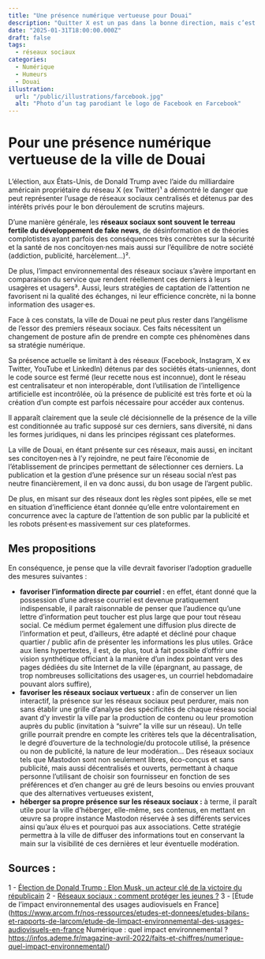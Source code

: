 ```yaml
---
title: "Une présence numérique vertueuse pour Douai"
description: "Quitter X est un pas dans la bonne direction, mais c’est l’arbre qui cache la forêt. Allons plus loin !"
date: "2025-01-31T18:00:00.000Z"
draft: false
tags:
  - réseaux sociaux
categories:
  - Numérique
  - Humeurs
  - Douai
illustration:
  url: "/public/illustrations/farcebook.jpg"
  alt: "Photo d’un tag parodiant le logo de Facebook en Farcebook"
---
```


# Pour une présence numérique vertueuse de la ville de Douai

L’élection, aux États-Unis, de Donald Trump avec l’aide du milliardaire américain propriétaire du réseau X (ex Twitter)¹ a démontré le danger que peut représenter l’usage de réseaux sociaux centralisés et détenus par des intérêts privés pour le bon déroulement de scrutins majeurs.

D’une manière générale, les **réseaux sociaux sont souvent le terreau fertile du développement de fake news**, de désinformation et de théories complotistes ayant parfois des conséquences très concrètes sur la sécurité et la santé de nos concitoyen·nes mais aussi sur l’équilibre de notre société (addiction, publicité, harcèlement…)².

De plus, l’impact environnemental des réseaux sociaux s’avère important en comparaison du service que rendent réellement ces derniers à leurs usagères et usagers³. Aussi, leurs stratégies de captation de l’attention ne favorisent ni la qualité des échanges, ni leur efficience concrète, ni la bonne information des usager·es.

Face à ces constats, la ville de Douai ne peut plus rester dans l’angélisme de l’essor des premiers réseaux sociaux. Ces faits nécessitent un changement de posture afin de prendre en compte ces phénomènes dans sa stratégie numérique.

Sa présence actuelle se limitant à des réseaux (Facebook, Instagram, X ex Twitter, YouTube et LinkedIn) détenus par des sociétés états-uniennes, dont le code source est fermé (leur recette nous est inconnue), dont le réseau est centralisateur et non interopérable, dont l’utilisation de l’intelligence artificielle est incontrôlée, où la présence de publicité est très forte et où la création d’un compte est parfois nécessaire pour accéder aux contenus.

Il apparaît clairement que la seule clé décisionnelle de la présence de la ville est conditionnée au trafic supposé sur ces derniers, sans diversité, ni dans les formes juridiques, ni dans les principes régissant ces plateformes.

La ville de Douai, en étant présente sur ces réseaux, mais aussi, en incitant ses concitoyen·nes à l’y rejoindre, ne peut faire l’économie de l’établissement de principes permettant de sélectionner ces derniers. La publication et la gestion d’une présence sur un réseau social n’est pas neutre financièrement, il en va donc aussi, du bon usage de l’argent public.

De plus, en misant sur des réseaux dont les règles sont pipées, elle se met en situation d’inefficience étant donnée qu’elle entre volontairement en concurrence avec la capture de l’attention de son public par la publicité et les robots présent·es massivement sur ces plateformes.

## Mes propositions

En conséquence, je pense que la ville devrait favoriser l’adoption graduelle des mesures suivantes :

- **favoriser l’information directe par courriel :** en effet, étant donné que la possession d’une adresse courriel est devenue pratiquement indispensable, il paraît raisonnable de penser que l’audience qu’une lettre d’information peut toucher est plus large que pour tout réseau social. Ce médium permet également une diffusion plus directe de l’information et peut, d’ailleurs, être adapté et décliné pour chaque quartier / public afin de présenter les informations les plus utiles. Grâce aux liens hypertextes, il est, de plus, tout à fait possible d’offrir une vision synthétique officiant à la manière d’un index pointant vers des pages dédiées du site Internet de la ville (épargnant, au passage, de trop nombreuses sollicitations des usager·es, un courriel hebdomadaire pouvant alors suffire),
- **favoriser les réseaux sociaux vertueux :** afin de conserver un lien interactif, la présence sur les réseaux sociaux peut perdurer, mais non sans établir une grille d’analyse des spécificités de chaque réseau social avant d’y investir la ville par la production de contenu ou leur promotion auprès du public (invitation à “suivre” la ville sur un réseau). Un telle grille pourrait prendre en compte les critères tels que la décentralisation, le degré d’ouverture de la technologie/du protocole utilisé, la présence ou non de publicité, la nature de leur modération… Des réseaux sociaux tels que Mastodon sont non seulement libres, éco-conçus et sans publicité, mais aussi décentralisés et ouverts, permettant à chaque personne l’utilisant de choisir son fournisseur en fonction de ses préférences et d’en changer au gré de leurs besoins ou envies prouvant que des alternatives vertueuses existent,
- **héberger sa propre présence sur les réseaux sociaux :** à terme, il paraît utile pour la ville d’héberger, elle-même, ses contenus, en mettant en œuvre sa propre instance Mastodon réservée à ses différents services ainsi qu’aux élu·es et pourquoi pas aux associations. Cette stratégie permettra à la ville de diffuser des informations tout en conservant la main sur la visibilité de ces dernières et leur éventuelle modération.

## Sources :

1 - [Élection de Donald Trump : Elon Musk, un acteur clé de la victoire du républicain](https://www.francetvinfo.fr/monde/usa/presidentielle/donald-trump/election-de-donald-trump-elon-musk-un-acteur-cle-de-la-victoire-du-republicain_6896543.html)
2 - [Réseaux sociaux : comment protéger les jeunes ?](https://www.info.gouv.fr/actualite/reseaux-sociaux-comment-proteger-les-jeunes)
3 - [Étude de l’impact environnemental des usages audiovisuels en France](https://www.arcom.fr/nos-ressources/etudes-et-donnees/etudes-bilans-et-rapports-de-larcom/etude-de-limpact-environnemental-des-usages-audiovisuels-en-france
Numérique : quel impact environnemental ?
https://infos.ademe.fr/magazine-avril-2022/faits-et-chiffres/numerique-quel-impact-environnemental/)
